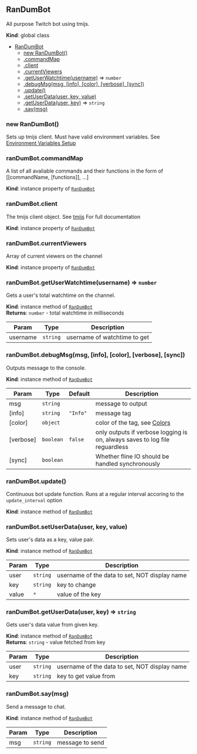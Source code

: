 <a name="RanDumBot"></a>

## RanDumBot
All purpose Twitch bot using tmijs.

**Kind**: global class  

* [RanDumBot](#RanDumBot)
    * [new RanDumBot()](#new_RanDumBot_new)
    * [.commandMap](#RanDumBot+commandMap)
    * [.client](#RanDumBot+client)
    * [.currentViewers](#RanDumBot+currentViewers)
    * [.getUserWatchtime(username)](#RanDumBot+getUserWatchtime) ⇒ <code>number</code>
    * [.debugMsg(msg, [info], [color], [verbose], [sync])](#RanDumBot+debugMsg)
    * [.update()](#RanDumBot+update)
    * [.setUserData(user, key, value)](#RanDumBot+setUserData)
    * [.getUserData(user, key)](#RanDumBot+getUserData) ⇒ <code>string</code>
    * [.say(msg)](#RanDumBot+say)

<a name="new_RanDumBot_new"></a>

### new RanDumBot()
Sets up tmijs client.
Must have valid environment variables.
See [Environment Variables Setup](https://github.com/RanDumSocks/RanDumBot/wiki#environment-variables)

<a name="RanDumBot+commandMap"></a>

### ranDumBot.commandMap
A list of all avaliable commands and their functions in the form of
  [[commandName, [functions]], ...]

**Kind**: instance property of [<code>RanDumBot</code>](#RanDumBot)  
<a name="RanDumBot+client"></a>

### ranDumBot.client
The tmijs client object. See
[tmijs](https://github.com/tmijs/docs/tree/gh-pages/_posts/v1.4.2)
For full documentation

**Kind**: instance property of [<code>RanDumBot</code>](#RanDumBot)  
<a name="RanDumBot+currentViewers"></a>

### ranDumBot.currentViewers
Array of current viewers on the channel

**Kind**: instance property of [<code>RanDumBot</code>](#RanDumBot)  
<a name="RanDumBot+getUserWatchtime"></a>

### ranDumBot.getUserWatchtime(username) ⇒ <code>number</code>
Gets a user's total watchtime on the channel.

**Kind**: instance method of [<code>RanDumBot</code>](#RanDumBot)  
**Returns**: <code>number</code> - total watchtime in milliseconds  

| Param | Type | Description |
| --- | --- | --- |
| username | <code>string</code> | username of watchtime to get |

<a name="RanDumBot+debugMsg"></a>

### ranDumBot.debugMsg(msg, [info], [color], [verbose], [sync])
Outputs message to the console.

**Kind**: instance method of [<code>RanDumBot</code>](#RanDumBot)  

| Param | Type | Default | Description |
| --- | --- | --- | --- |
| msg | <code>string</code> |  | message to output |
| [info] | <code>string</code> | <code>&quot;Info&quot;</code> | message tag |
| [color] | <code>object</code> |  | color of the tag, see   [Colors](https://www.npmjs.com/package/colors) |
| [verbose] | <code>boolean</code> | <code>false</code> | only outputs if verbose logging is on,   always saves to log file reguardless |
| [sync] | <code>boolean</code> |  | Whether fline IO should be handled synchronously |

<a name="RanDumBot+update"></a>

### ranDumBot.update()
Continuous bot update function. Runs at a regular interval accoring to the
`update_interval` option

**Kind**: instance method of [<code>RanDumBot</code>](#RanDumBot)  
<a name="RanDumBot+setUserData"></a>

### ranDumBot.setUserData(user, key, value)
Sets user's data as a key, value pair.

**Kind**: instance method of [<code>RanDumBot</code>](#RanDumBot)  

| Param | Type | Description |
| --- | --- | --- |
| user | <code>string</code> | username of the data to set, NOT display name |
| key | <code>string</code> | key to change |
| value | <code>\*</code> | value of the key |

<a name="RanDumBot+getUserData"></a>

### ranDumBot.getUserData(user, key) ⇒ <code>string</code>
Gets user's data value from given key.

**Kind**: instance method of [<code>RanDumBot</code>](#RanDumBot)  
**Returns**: <code>string</code> - value fetched from key  

| Param | Type | Description |
| --- | --- | --- |
| user | <code>string</code> | username of the data to set, NOT display name |
| key | <code>string</code> | key to get value from |

<a name="RanDumBot+say"></a>

### ranDumBot.say(msg)
Send a message to chat.

**Kind**: instance method of [<code>RanDumBot</code>](#RanDumBot)  

| Param | Type | Description |
| --- | --- | --- |
| msg | <code>string</code> | message to send |

